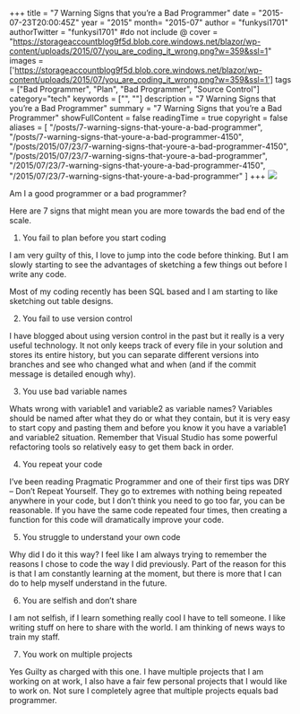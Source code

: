 +++
title = "7 Warning Signs that you’re a Bad Programmer"
date = "2015-07-23T20:00:45Z"
year = "2015"
month= "2015-07"
author = "funkysi1701"
authorTwitter = "funkysi1701" #do not include @
cover = "https://storageaccountblog9f5d.blob.core.windows.net/blazor/wp-content/uploads/2015/07/you_are_coding_it_wrong.png?w=359&ssl=1"
images = ['https://storageaccountblog9f5d.blob.core.windows.net/blazor/wp-content/uploads/2015/07/you_are_coding_it_wrong.png?w=359&ssl=1']
tags = ["Bad Programmer", "Plan", "Bad Programmer", "Source Control"]
category="tech"
keywords = ["", ""]
description =  "7 Warning Signs that you’re a Bad Programmer"
summary = "7 Warning Signs that you’re a Bad Programmer"
showFullContent = false
readingTime = true
copyright = false
aliases = [
    "/posts/7-warning-signs-that-youre-a-bad-programmer",
    "/posts/7-warning-signs-that-youre-a-bad-programmer-4150",
    "/posts/2015/07/23/7-warning-signs-that-youre-a-bad-programmer-4150",
    "/posts/2015/07/23/7-warning-signs-that-youre-a-bad-programmer",
    "/2015/07/23/7-warning-signs-that-youre-a-bad-programmer-4150",
    "/2015/07/23/7-warning-signs-that-youre-a-bad-programmer"
]
+++
![](https://storageaccountblog9f5d.blob.core.windows.net/blazor/wp-content/uploads/2015/07/you_are_coding_it_wrong.png?w=359&ssl=1)

Am I a good programmer or a bad programmer?

Here are 7 signs that might mean you are more towards the bad end of the scale.

1) You fail to plan before you start coding

I am very guilty of this, I love to jump into the code before thinking. But I am slowly starting to see the advantages of sketching a few things out before I write any code.

Most of my coding recently has been SQL based and I am starting to like sketching out table designs.

2) You fail to use version control

I have blogged about using version control in the past but it really is a very useful technology. It not only keeps track of every file in your solution and stores its entire history, but you can separate different versions into branches and see who changed what and when (and if the commit message is detailed enough why).

3) You use bad variable names

Whats wrong with variable1 and variable2 as variable names? Variables should be named after what they do or what they contain, but it is very easy to start copy and pasting them and before you know it you have a variable1 and variable2 situation. Remember that Visual Studio has some powerful refactoring tools so relatively easy to get them back in order.

4) You repeat your code

I’ve been reading Pragmatic Programmer and one of their first tips was DRY – Don’t Repeat Yourself. They go to extremes with nothing being repeated anywhere in your code, but I don’t think you need to go too far, you can be reasonable. If you have the same code repeated four times, then creating a function for this code will dramatically improve your code.

5) You struggle to understand your own code

Why did I do it this way? I feel like I am always trying to remember the reasons I chose to code the way I did previously. Part of the reason for this is that I am constantly learning at the moment, but there is more that I can do to help myself understand in the future.

6) You are selfish and don’t share

I am not selfish, if I learn something really cool I have to tell someone. I like writing stuff on here to share with the world. I am thinking of news ways to train my staff.

7) You work on multiple projects

Yes Guilty as charged with this one. I have multiple projects that I am working on at work, I also have a fair few personal projects that I would like to work on. Not sure I completely agree that multiple projects equals bad programmer.